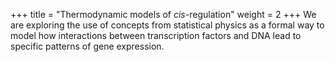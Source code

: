 +++
title = "Thermodynamic models of *cis*-regulation"
weight = 2
+++
We are exploring the use of concepts from statistical physics as a formal way to model how interactions between transcription factors and DNA lead to specific patterns of gene expression.